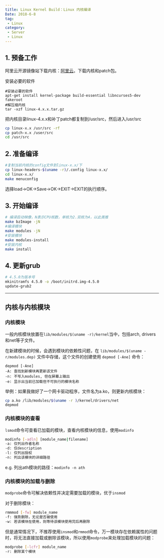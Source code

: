 ```yaml
---
title: Linux Kernel Build：Linux 内核编译
Date: 2018-6-8
tag:
 - Linux
category:
 - Server
 - Linux
---
```


<!--more-->

## 1. 预备工作

阿里云开源镜像站下载内核：[阿里云](http://mirrors.aliyun.com/)。下载内核和patch包。

安装必要的软件

``` shell
#安装必要的软件
apt-get install kernel-package build-essential libncurses5-dev fakeroot
#解压缩内核
tar -xzf linux-4.x.x.tar.gz
```

把内核目录linux-4.x.x和补丁patch都复制到/usr/src，然后进入/usr/src

```bash
cp linux-x.x /usr/src -rf
cp patch-x.x /user/src
cd /usr/src
```

## 2. 准备编译

```bash
#复制当前内核的config文件到linux-x.x/下
cp linux-headers-$(uname -r)/.config linux-x.x/
cd linux-x.x/
make menuconfig
```

选择load→OK→Save→OK→EXIT→EXIT的执行顺序。

## 3. 开始编译

```bash
# 编译启动映像，N表示CPU核数，单核为2.双核为4，以此类推
make bzImage -jN
#编译模块
make modules -jN
#安装模块
make modules-install
#安装内核
make install
```

## 4. 更新grub

```bash
# 4.5.0为版本号
mkinitramfs 4.5.0 -o /boot/initrd.img-4.5.0
update-grub2
```

---

## 内核与内核模块

###  内核模块

一般内核模块放置在`lib/modules/$(uname -r)/kernel`当中，包括arch, drivers和net等子文件。

在新建模块的时候，会遇到模块的依赖性问题，在 `lib/modules/$(uname -r/modules.dep)` 文件中存储，这个文件的创建使用 `depmod [-Ane]` 命令：

``` shell
depmod [-Ane]
-A: 查找到新模块再更新该文件
-n: 不写入modules, 但在屏幕上输出
-e: 显示出当前已加载但不可执行的模块名称
```

举例：如果我做好了一个网卡驱动程序，文件名为a.ko，则更新内核模块：

```bash
cp a.ko /lib/modules/$(uname -r )/kernel/drivers/net
depmod
```

### 内核模块的查看

`lsmod`命令可查看已加载的模块，查看内核模块的信息，使用`modinfo`

```bash
modinfo [-adln] [module_name|filename]
-a: 仅列出作者名称
-d: 仅description
-l: 仅列出授权
-n: 列出该模块的详细路径
```

e.g. 列出ath模块的路径：`modinfo -n ath`

### 内核模块的加载与删除

`modprobe`命令可解决依赖性并决定需要加载的模块，优于`insmod`

对于删除模块：

```bash
rmmmod [-fw] module_name
-f: 强势删除，无论是否被使用
-w: 若该模块在使用，则等待该模块使用完后再删除
```

但是通常情况下，不推荐使用`insmod`和`rmmod`命令，万一模块存在依赖属性的问题时，将无法直接加载或删除该模块，所以使用`modprobe`来处理加载模块的问题：

```bash
modprobe [-lcfr] module_name
-r: 删除某个模块
```